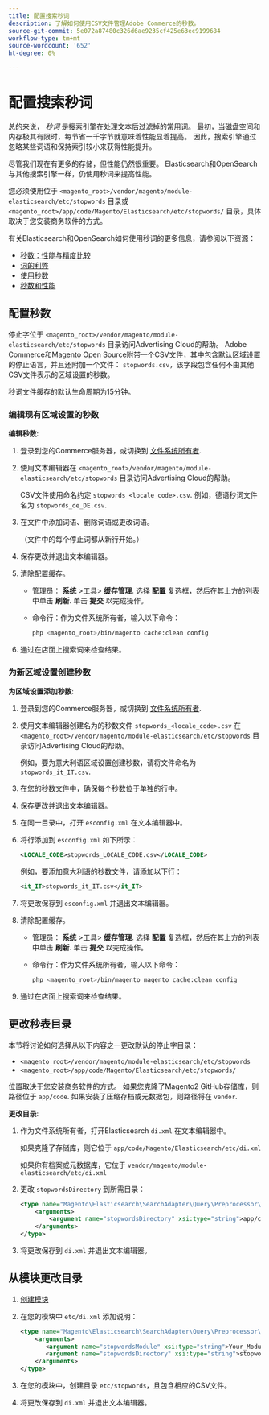```yaml
---
title: 配置搜索秒词
description: 了解如何使用CSV文件管理Adobe Commerce的秒数。
source-git-commit: 5e072a87480c326d6ae9235cf425e63ec9199684
workflow-type: tm+mt
source-wordcount: '652'
ht-degree: 0%

---
```



# 配置搜索秒词

总的来说， _秒词_ 是搜索引擎在处理文本后过滤掉的常用词。 最初，当磁盘空间和内存极其有限时，每节省一千字节就意味着性能显着提高。 因此，搜索引擎通过忽略某些词语和保持索引较小来获得性能提升。

尽管我们现在有更多的存储，但性能仍然很重要。 Elasticsearch和OpenSearch与其他搜索引擎一样，仍使用秒词来提高性能。

您必须使用位于 `<magento_root>/vendor/magento/module-elasticsearch/etc/stopwords` 目录或 `<magento_root>/app/code/Magento/Elasticsearch/etc/stopwords/` 目录，具体取决于您安装商务软件的方式。

有关Elasticsearch和OpenSearch如何使用秒词的更多信息，请参阅以下资源：

- [秒数：性能与精度比较](https://www.elastic.co/guide/en/elasticsearch/guide/current/stopwords.html)
- [词的利弊](https://www.elastic.co/guide/en/elasticsearch/guide/current/pros-cons-stopwords.html)
- [使用秒数](https://www.elastic.co/guide/en/elasticsearch/guide/current/using-stopwords.html)
- [秒数和性能](https://www.elastic.co/guide/en/elasticsearch/guide/current/stopwords-performance.html)

## 配置秒数

停止字位于 `<magento_root>/vendor/magento/module-elasticsearch/etc/stopwords` 目录访问Advertising Cloud的帮助。 Adobe Commerce和Magento Open Source附带一个CSV文件，其中包含默认区域设置的停止语言，并且还附加一个文件： `stopwords.csv`，该字段包含任何不由其他CSV文件表示的区域设置的秒数。

秒词文件缓存的默认生命周期为15分钟。

### 编辑现有区域设置的秒数

**编辑秒数**:

1. 登录到您的Commerce服务器，或切换到 [文件系统所有者](../../installation/prerequisites/file-system/overview.md).
1. 使用文本编辑器在 `<magento_root>/vendor/magento/module-elasticsearch/etc/stopwords` 目录访问Advertising Cloud的帮助。

   CSV文件使用命名约定 `stopwords_<locale_code>.csv`. 例如，德语秒词文件名为 `stopwords_de_DE.csv`.

1. 在文件中添加词语、删除词语或更改词语。

   （文件中的每个停止词都从新行开始。）

1. 保存更改并退出文本编辑器。
1. 清除配置缓存。

   - 管理员： **系统** >工具> **缓存管理**. 选择 **配置** 复选框，然后在其上方的列表中单击 **刷新**. 单击 **提交** 以完成操作。

   - 命令行：作为文件系统所有者，输入以下命令：

      ```bash
      php <magento_root>/bin/magento cache:clean config
      ```

1. 通过在店面上搜索词来检查结果。

### 为新区域设置创建秒数

**为区域设置添加秒数**:

1. 登录到您的Commerce服务器，或切换到 [文件系统所有者](../../installation/prerequisites/file-system/overview.md).

1. 使用文本编辑器创建名为的秒数文件 `stopwords_<locale_code>.csv` 在 `<magento_root>/vendor/magento/module-elasticsearch/etc/stopwords` 目录访问Advertising Cloud的帮助。

   例如，要为意大利语区域设置创建秒数，请将文件命名为 `stopwords_it_IT.csv`.

1. 在您的秒数文件中，确保每个秒数位于单独的行中。
1. 保存更改并退出文本编辑器。
1. 在同一目录中，打开 `esconfig.xml` 在文本编辑器中。
1. 将行添加到 `esconfig.xml` 如下所示：

   ```xml
   <LOCALE_CODE>stopwords_LOCALE_CODE.csv</LOCALE_CODE>
   ```

   例如，要添加意大利语的秒数文件，请添加以下行：

   ```xml
   <it_IT>stopwords_it_IT.csv</it_IT>
   ```

1. 将更改保存到 `esconfig.xml` 并退出文本编辑器。
1. 清除配置缓存。

   - 管理员： **系统** >工具> **缓存管理**. 选择 **配置** 复选框，然后在其上方的列表中单击 **刷新**. 单击 **提交** 以完成操作。

   - 命令行：作为文件系统所有者，输入以下命令：

      ```bash
      php <magento_root>/bin/magento magento cache:clean config
      ```

1. 通过在店面上搜索词来检查结果。

## 更改秒表目录

本节将讨论如何选择从以下内容之一更改默认的停止字目录：

- `<magento_root>/vendor/magento/module-elasticsearch/etc/stopwords`
- `<magento_root>/app/code/Magento/Elasticsearch/etc/stopwords/`

位置取决于您安装商务软件的方式。 如果您克隆了Magento2 GitHub存储库，则路径位于 `app/code`. 如果安装了压缩存档或元数据包，则路径将在 `vendor`.

**更改目录**:

1. 作为文件系统所有者，打开Elasticsearch `di.xml` 在文本编辑器中。

   如果克隆了存储库，则它位于 `app/code/Magento/Elasticsearch/etc/di.xml`

   如果你有档案或元数据库，它位于 `vendor/magento/module-elasticsearch/etc/di.xml`

1. 更改 `stopwordsDirectory` 到所需目录：

   ```xml
   <type name="Magento\Elasticsearch\SearchAdapter\Query\Preprocessor\Stopwords">
       <arguments>
           <argument name="stopwordsDirectory" xsi:type="string">app/code/Magento/Elasticsearch/etc/stopwords</argument>
       </arguments>
   </type>
   ```

1. 将更改保存到 `di.xml` 并退出文本编辑器。

## 从模块更改目录

1. [创建模块](https://developer.adobe.com/commerce/php/development/build/component-file-structure/)
1. 在您的模块中 `etc/di.xml` 添加说明：

   ```xml
   <type name="Magento\Elasticsearch\SearchAdapter\Query\Preprocessor\Stopwords">
       <arguments>
          <argument name="stopwordsModule" xsi:type="string">Your_Module</argument>
          <argument name="stopwordsDirectory" xsi:type="string">stopwords</argument>
       </arguments>
   </type>
   ```

1. 在您的模块中，创建目录 `etc/stopwords`，且包含相应的CSV文件。

1. 将更改保存到 `di.xml` 并退出文本编辑器。
